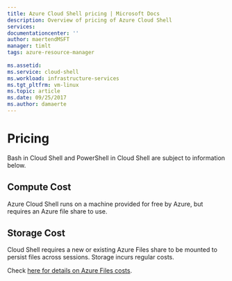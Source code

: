 ```yaml
---
title: Azure Cloud Shell pricing | Microsoft Docs
description: Overview of pricing of Azure Cloud Shell
services: 
documentationcenter: ''
author: maertendMSFT
manager: timlt
tags: azure-resource-manager
 
ms.assetid: 
ms.service: cloud-shell
ms.workload: infrastructure-services
ms.tgt_pltfrm: vm-linux
ms.topic: article
ms.date: 09/25/2017
ms.author: damaerte
---
```


# Pricing
Bash in Cloud Shell and PowerShell in Cloud Shell are subject to information below.

## Compute Cost
Azure Cloud Shell runs on a machine provided for free by Azure, but requires an Azure file share to use. 

## Storage Cost
Cloud Shell requires a new or existing Azure Files share to be mounted to persist files across sessions. Storage incurs regular costs.

Check [here for details on Azure Files costs](https://azure.microsoft.com/pricing/details/storage/files/). 